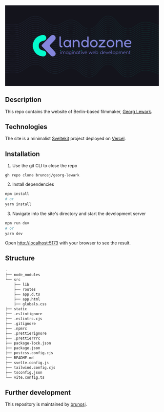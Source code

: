 ![landozone](static/lz_logo_seo.jpg)

## Description

This repo contains the website of Berlin-based filmmaker, [Georg Lewark](https://georglewark.de).

## Technologies

The site is a minimalist [Sveltekit](https://kit.svelte.dev/) project deployed on [Vercel](https://vercel.com/).

## Installation

1. Use the git CLI to close the repo

```
gh repo clone brunosj/georg-lewark
```

2. Install dependencies

```bash
npm install
# or
yarn install
```

3. Navigate into the site's directory and start the development server

```bash
npm run dev
# or
yarn dev
```

Open [http://localhost:5173](http://localhost:5173) with your browser to see the result.

## Structure

```
.
├── node_modules
└── src
    ├── lib
    ├── routes
    ├── app.d.ts
    ├── app.html
    ├── globals.css
├── static
├── .eslintignore
├── .eslintrc.cjs
├── .gitignore
├── .npmrc
├── .prettierignore
├── .prettierrrc
├── package-lock.json
├── package.json
├── postcss.config.cjs
├── README.md
├── svelte.config.js
├── tailwind.config.cjs
├── tsconfig.json
└── vite.config.ts
```

## Further development

This repository is maintained by [brunosj](https://github.com/brunosj).
